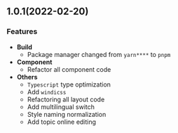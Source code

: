 ## 1.0.1(2022-02-20)

### Features

- **Build**
  - Package manager changed from `yarn****` to `pnpm`
- **Component**
  - Refactor all component code
- **Others**
  - `Typescript` type optimization
  - Add `windicss`
  - Refactoring all layout code
  - Add multilingual switch
  - Style naming normalization
  - Add topic online editing
